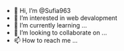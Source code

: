 - 👋 Hi, I’m @Sufia963
- 👀 I’m interested in web devalopment
- 🌱 I’m currently learning ...
- 💞️ I’m looking to collaborate on ...
- 📫 How to reach me ...

<!---
Sufia963/Sufia963 is a ✨ special ✨ repository because its `README.md` (this file) appears on your GitHub profile.
You can click the Preview link to take a look at your changes.
--->
